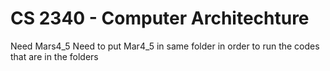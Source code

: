 # CS 2340 - Computer Architechture
Need Mars4_5
Need to put Mar4_5 in same folder in order to run the codes that are in the folders

